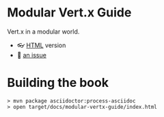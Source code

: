 # Modular Vert.x Guide

Vert.x in a modular world.

- 👓 [HTML](https://vert-x3.github.io/modular-vertx-guide/index.html) version
- 👊 [an issue](https://github.com/vert-x3/modular-vertx-guide/issues)

# Building the book

```
> mvn package asciidoctor:process-asciidoc
> open target/docs/modular-vertx-guide/index.html
```
